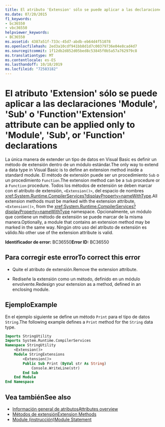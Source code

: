 ```yaml
---
title: El atributo 'Extension' sólo se puede aplicar a las declaraciones 'Module', 'Sub' o 'Function'
ms.date: 07/20/2015
f1_keywords:
- bc36550
- vbc36550
helpviewer_keywords:
- BC36550
ms.assetid: 4387a51f-733c-45d7-abdb-eb64d4f51078
ms.openlocfilehash: 2ed3a10cdf941bb8d1d7c00379736e04e8cad4d7
ms.sourcegitcommit: 1f12db2d852d05bed8c53845f0b5a57a762979c8
ms.translationtype: MT
ms.contentlocale: es-ES
ms.lasthandoff: 10/18/2019
ms.locfileid: "72583182"
---
```

# <a name="extension-attribute-can-be-applied-only-to-module-sub-or-function-declarations"></a><span data-ttu-id="747ee-102">El atributo 'Extension' sólo se puede aplicar a las declaraciones 'Module', 'Sub' o 'Function'</span><span class="sxs-lookup"><span data-stu-id="747ee-102">'Extension' attribute can be applied only to 'Module', 'Sub', or 'Function' declarations</span></span>

<span data-ttu-id="747ee-103">La única manera de extender un tipo de datos en Visual Basic es definir un método de extensión dentro de un módulo estándar.</span><span class="sxs-lookup"><span data-stu-id="747ee-103">The only way to extend a data type in Visual Basic is to define an extension method inside a standard module.</span></span> <span data-ttu-id="747ee-104">El método de extensión puede ser un procedimiento `Sub` o un procedimiento `Function`.</span><span class="sxs-lookup"><span data-stu-id="747ee-104">The extension method can be a `Sub` procedure or a `Function` procedure.</span></span> <span data-ttu-id="747ee-105">Todos los métodos de extensión se deben marcar con el atributo de extensión, `<Extension()>`, del espacio de nombres <xref:System.Runtime.CompilerServices?displayProperty=nameWithType>.</span><span class="sxs-lookup"><span data-stu-id="747ee-105">All extension methods must be marked with the extension attribute, `<Extension()>`, from the <xref:System.Runtime.CompilerServices?displayProperty=nameWithType> namespace.</span></span> <span data-ttu-id="747ee-106">Opcionalmente, un módulo que contiene un método de extensión se puede marcar de la misma manera.</span><span class="sxs-lookup"><span data-stu-id="747ee-106">Optionally, a module that contains an extension method may be marked in the same way.</span></span> <span data-ttu-id="747ee-107">Ningún otro uso del atributo de extensión es válido.</span><span class="sxs-lookup"><span data-stu-id="747ee-107">No other use of the extension attribute is valid.</span></span>

<span data-ttu-id="747ee-108">**Identificador de error:** BC36550</span><span class="sxs-lookup"><span data-stu-id="747ee-108">**Error ID:** BC36550</span></span>

## <a name="to-correct-this-error"></a><span data-ttu-id="747ee-109">Para corregir este error</span><span class="sxs-lookup"><span data-stu-id="747ee-109">To correct this error</span></span>

- <span data-ttu-id="747ee-110">Quite el atributo de extensión.</span><span class="sxs-lookup"><span data-stu-id="747ee-110">Remove the extension attribute.</span></span>

- <span data-ttu-id="747ee-111">Rediseñe la extensión como un método, definido en un módulo envolvente.</span><span class="sxs-lookup"><span data-stu-id="747ee-111">Redesign your extension as a method, defined in an enclosing module.</span></span>

## <a name="example"></a><span data-ttu-id="747ee-112">Ejemplo</span><span class="sxs-lookup"><span data-stu-id="747ee-112">Example</span></span>

<span data-ttu-id="747ee-113">En el ejemplo siguiente se define un método `Print` para el tipo de datos `String`.</span><span class="sxs-lookup"><span data-stu-id="747ee-113">The following example defines a `Print` method for the `String` data type.</span></span>

```vb
Imports StringUtility
Imports System.Runtime.CompilerServices
Namespace StringUtility
    <Extension()>
    Module StringExtensions
        <Extension()>
        Public Sub Print (ByVal str As String)
            Console.WriteLine(str)
        End Sub
    End Module
End Namespace
```

## <a name="see-also"></a><span data-ttu-id="747ee-114">Vea también</span><span class="sxs-lookup"><span data-stu-id="747ee-114">See also</span></span>

- [<span data-ttu-id="747ee-115">Información general de atributos</span><span class="sxs-lookup"><span data-stu-id="747ee-115">Attributes overview</span></span>](../../../visual-basic/programming-guide/concepts/attributes/index.md)
- [<span data-ttu-id="747ee-116">Métodos de extensión</span><span class="sxs-lookup"><span data-stu-id="747ee-116">Extension Methods</span></span>](../../../visual-basic/programming-guide/language-features/procedures/extension-methods.md)
- [<span data-ttu-id="747ee-117">Module (instrucción)</span><span class="sxs-lookup"><span data-stu-id="747ee-117">Module Statement</span></span>](../../../visual-basic/language-reference/statements/module-statement.md)
